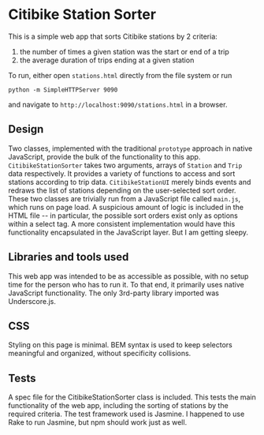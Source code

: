 # Citibike Station Sorter

This is a simple web app that sorts Citibike stations by 2 criteria:
1. the number of times a given station was the start or end of a trip
2. the average duration of trips ending at a given station

To run, either open `stations.html` directly from the file system or run 
```
python -m SimpleHTTPServer 9090
```
and navigate to `http://localhost:9090/stations.html` in a browser.

## Design
Two classes, implemented with the traditional `prototype` approach in native JavaScript, provide the bulk of the functionality to this app.
`CitibikeStationSorter` takes two arguments, arrays of `Station` and `Trip` data respectively. 
It provides a variety of functions to access and sort stations according to trip data.
`CitibikeStationUI` merely binds events and redraws the list of stations depending on the user-selected sort order.
These two classes are trivially run from a JavaScript file called `main.js`, which runs on page load.
A suspicious amount of logic is included in the HTML file -- in particular, the possible sort orders exist only as options within a select tag.
A more consistent implementation would have this functionality encapsulated in the JavaScript layer. But I am getting sleepy.

## Libraries and tools used

This web app was intended to be as accessible as possible, with no setup time for the person who has to run it. 
To that end, it primarily uses native JavaScript functionality. The only 3rd-party library imported was Underscore.js.

## CSS

Styling on this page is minimal. BEM syntax is used to keep selectors meaningful and organized, without specificity collisions.

## Tests

A spec file for the CitibikeStationSorter class is included. This tests the main functionality of the web app, including the sorting
of stations by the required criteria. The test framework used is Jasmine. 
I happened to use Rake to run Jasmine, but npm should work just as well. 
